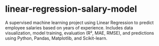 # linear-regression-salary-model
A supervised machine learning project using Linear Regression to predict employee salaries based on years of experience. Includes data visualization, model training, evaluation (R², MAE, RMSE), and predictions using Python, Pandas, Matplotlib, and Scikit-learn.
